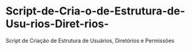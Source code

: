 # Script-de-Cria-o-de-Estrutura-de-Usu-rios-Diret-rios-
Script de Criação de Estrutura de Usuários, Diretórios e Permissões
